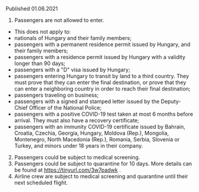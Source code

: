 Published 01.06.2021
1. Passengers are not allowed to enter.
- This does not apply to:
- nationals of Hungary and their family members;
- passengers with a permanent residence permit issued by Hungary, and their family members;
- passengers with a residence permit issued by Hungary with a validity longer than 90 days;
- passengers with a "D" visa issued by Hungary;
- passengers entering Hungary to transit by land to a third country. They must prove that they can enter the final destination, or prove that they can enter a neighboring country in order to reach their final destination;
- passengers traveling on business;
- passengers with a signed and stamped letter issued by the Deputy-Chief Officer of the National Police;
- passengers with a positive COVID-19 test taken at most 6 months before arrival. They must also have a recovery certificate;
- passengers with an immunity COVID-19 certificate issued by Bahrain, Croatia, Czechia, Georgia, Hungary, Moldova (Rep.), Mongolia, Montenegro, North Macedonia (Rep.), Romania, Serbia, Slovenia or Turkey, and minors under 18 years in their company. 
2. Passengers could be subject to medical screening.
3. Passengers could be subject to quarantine for 10 days. More details can be found at <a href="https://tinyurl.com/3w7padwk">https://tinyurl.com/3w7padwk</a> .
4. Airline crew are subject to medical screening and quarantine until their next scheduled flight.

